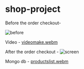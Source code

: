 # shop-project

Before the order checkout-

![before](https://user-images.githubusercontent.com/94534918/207295233-5bc49aec-9c3e-4f6f-ad24-42aef4cdf7d3.png)

Video - 
[videomake.webm](https://user-images.githubusercontent.com/94534918/207301307-c5b551b4-67b5-47dc-8f84-b84fbe8f438a.webm)



After the order checkout -
![screen](https://user-images.githubusercontent.com/94534918/207301237-b0705feb-a205-432b-ac5b-30f525b0dee8.png)



Mongo db -
[productslist.webm](https://user-images.githubusercontent.com/94534918/207295351-b6ec90f2-058e-4cd5-9f83-01a5228f639a.webm)
